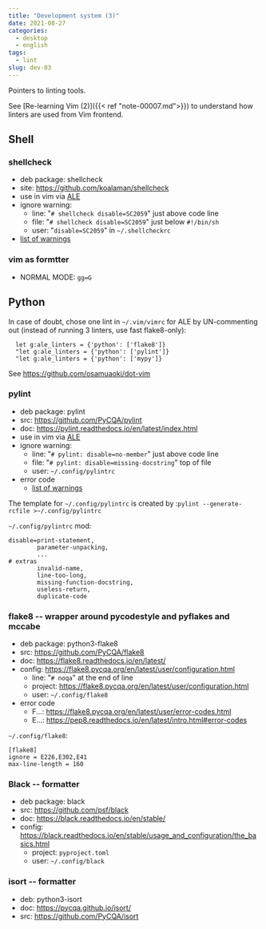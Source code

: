 ```yaml
---
title: "Development system (3)"
date: 2021-08-27
categories:
  - desktop
  - english
tags:
  - lint
slug: dev-03
---
```


Pointers to linting tools.

See [Re-learning Vim (2)]({{< ref "note-00007.md">}}) to understand how linters
are used from Vim frontend.

## Shell

### shellcheck

* deb package: shellcheck
* site: https://github.com/koalaman/shellcheck
* use in vim via [ALE](https://github.com/dense-analysis/ale)
* ignore warning:
    * line: "`# shellcheck disable=SC2059`" just above code line
    * file: "`# shellcheck disable=SC2059`" just below `#!/bin/sh`
    * user: "`disable=SC2059`" in `~/.shellcheckrc`
* [list of warnings](https://gist.github.com/eggplants/9fbe03453c3f3fd03295e88def6a1324#file-_shellcheck-md)

### vim as formtter

* NORMAL MODE: `gg=G`

## Python

In case of doubt, chose one lint in `~/.vim/vimrc` for ALE by UN-commenting
out (instead of running 3 linters, use fast flake8-only):

```
  let g:ale_linters = {'python': ['flake8']}
  "let g:ale_linters = {'python': ['pylint']}
  "let g:ale_linters = {'python': ['mypy']}
```

See https://github.com/osamuaoki/dot-vim

### pylint

* deb package: pylint
* src: https://github.com/PyCQA/pylint
* doc: https://pylint.readthedocs.io/en/latest/index.html
* use in vim via [ALE](https://github.com/dense-analysis/ale)
* ignore warning:
    * line: "`# pylint: disable=no-member`" just above code line
    * file: "`# pylint: disable=missing-docstring`" top of file
    * user: `~/.config/pylintrc`
* error code
    * [list of warnings](http://pylint-messages.wikidot.com/all-codes)

The template for `~/.config/pylintrc` is created by :`pylint --generate-rcfile >~/.config/pylintrc`


`~/.config/pylintrc` mod:
```
disable=print-statement,
        parameter-unpacking,
        ...
# extras
        invalid-name,
        line-too-long,
        missing-function-docstring,
        useless-return,
        duplicate-code
```

### flake8 -- wrapper around pycodestyle and pyflakes and mccabe

* deb package: python3-flake8
* src: https://github.com/PyCQA/flake8
* doc: https://flake8.readthedocs.io/en/latest/
* config: https://flake8.pycqa.org/en/latest/user/configuration.html
    * line: "`# noqa`" at the end of line
    * project: https://flake8.pycqa.org/en/latest/user/configuration.html
    * user: `~/.config/flake8`
* error code
    * F...: https://flake8.pycqa.org/en/latest/user/error-codes.html
    * E...: https://pep8.readthedocs.io/en/latest/intro.html#error-codes


`~/.config/flake8`:
```
[flake8]
ignore = E226,E302,E41
max-line-length = 160
```

### Black -- formatter

* deb package: black
* src: https://github.com/psf/black
* doc: https://black.readthedocs.io/en/stable/
* config: https://black.readthedocs.io/en/stable/usage_and_configuration/the_basics.html
    * project: `pyproject.toml`
    * user: `~/.config/black`

### isort -- formatter

* deb: python3-isort
* doc: https://pycqa.github.io/isort/
* src: https://github.com/PyCQA/isort


<!-- vim: set sw=2 sts=2 ai si et tw=79 ft=markdown: -->
